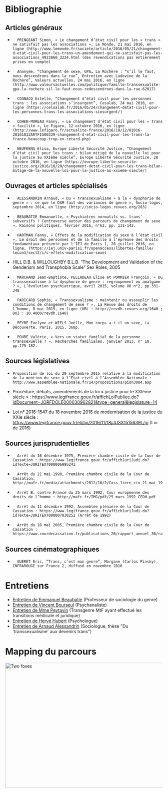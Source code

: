 

# Bibliographie


## Articles généraux
 
 
-   	PRINGEANT Simon, « Le changement d’état civil pour les « trans » ne satisfait pas les associations », Le Monde, 21 mai 2016, en ligne (http://www.lemonde.fr/societe/article/2016/05/21/changement-d-etat-civil-pour-les-trans-un-amendement-qui-ne-satisfait-pas-les-associations_4923860_3224.html (des revendications pas entièrement prises en compte)
 
-   	Anonyme, “Changement de sexe, GPA… La Rochère : “s’il le faut, nous descendrons dans la rue”, Entretien avec Ludovine de la Rochère”, Valeurs actuelles, 24 mai 2016, en ligne (http://www.valeursactuelles.com/politique/famille-transsexualite-gpa-la-rochere-sil-le-faut-nous-redescendrons-dans-la-rue-62017)
 
-   	COGNACQ Estelle, “Changement d’état civil pour les personnes trans : les associations s’insurgent”, Cesalab, 24 mai 2016, en ligne (https://celsalab.fr/2016/05/24/changement-detat-civil-pour-les-personnes-trans-les-associations-sinsurgent/)
 
-   	COHEN-MOREAU Fanny, « Le changement d'état civil pour les « trans » facilité », Le Figaro, 12 octobre 2016, en ligne (http://www.lefigaro.fr/actualite-france/2016/10/12/01016-20161012ARTFIG00329-changement-d-etat-civil-pour-les-trans-la-france-beaucoup-trop-en-retard.php)
 
-   	NEUFKENS Elisa, Europe Liberté Sécurité Justice, “Changement d’état civil pour les trans : bilan mitigé de la nouvelle loi pour la justice au XXIème siècle”, Europe Liberté Sécurité Justice, 20 octobre 2016, en ligne (https://europe-liberte-securite-justice.org/2016/10/20/changement-detat-civil-pour-les-trans-bilan-mitige-de-la-nouvelle-loi-pour-la-justice-au-xxieme-siecle/)
 
 
## Ouvrages et articles spécialisés
 
 
-   	ALESSANDRIN Arnaud, « Du « transsexualisme » à la « dysphorie de genre » : ce que le DSM fait des variances de genre », Socio-logos, septembre 2014, en ligne (http://socio-logos.revues.org/283)                      	
 
-   	BEAUBATIE Emmanuelle, « Psychiatres normatifs vs. trans' subversifs ? Controverse autour des parcours de changement de sexe », Raisons politiques, février 2016, n°62, pp. 131-142.
 
-   	HARTMAN Fanny, « Effets de la modification du sexe à l’état civil », Le droit des personnes et de la famille à l'épreuve des droits fondamentaux présenté par l'IEJ de Paris 1, 20 juillet 2016, en ligne, (https:/​/​iej.univ-paris1.fr/​openaccess/​libertes-famille/​lecon1/​sect2/​i/​c-effets-modification-sexe)
 
-   HILL D.B. & WILLOUGHBY B.L.B. “The Development and Validation of the Genderism and Transphobia Scale” Sex Roles, 2005
 
-   	MARCHAND Jean-Baptiste, PELLADEAU Elise et POMMIER François, « Du transsexualisme à la dysphorie de genre : regroupement ou amalgame ? », L’évolution psychiatrique, avril 2015, volume 80 n°2, pp.331-348
 
-   	PARICARD Sophie, « Transsexualisme : maintenir ou assouplir les conditions de changement de sexe ? », La Revue des droits de l’homme, 8 mai 2015, en ligne (URL : http://revdh.revues.org/1640 ; DOI : 10.4000/revdh.1640)
 
-   	PEYRE Evelyne et WIELS Joëlle, Mon corps a-t-il un sexe, La Découverte, Paris, 2015, 360p.
 
-   	POURE Valérie, « Vers un statut familial de la personne transsexuelle ? », Recherches familiales, janvier 2013, n° 10, pp.175-182.
 
 
## Sources législatives
 
 
-     Proposition de loi du 29 septembre 2015 relative à la modification de la mention du sexe à l’Etat civil à l’Assemblée Nationale : http://www.assemblee-nationale.fr/14/propositions/pion3084.asp
 
- Procédure, débats, amendements de la loi « justice pour le XXIème siècle » : https://www.legifrance.gouv.fr/affichLoiPubliee.do?idDocument=JORFDOLE000030962821&type=general&legislature=14
 
-  Loi n° 2016-1547 du 18 novembre 2016 de modernisation de la justice du XXIe siècle : https://www.legifrance.gouv.fr/eli/loi/2016/11/18/JUSX1515639L/jo (Loi de 2016)
 
 
## Sources jurisprudentielles
 
 
-   	Arrêt du 16 décembre 1975, Première chambre civile de la Cour de Cassation : https://www.legifrance.gouv.fr/affichJuriJudi.do?idTexte=JURITEXT000006995241
 
-   	Arrêt du 21 mai 1990, Première chambre civile de la Cour de Cassation: http://mafr.fr/media/attachments/2012/10/2/Cass_1iere_civ_21_mai_1990_transsexualisme.pdf
 
-   	Arrêt B. contre France du 25 mars 1992, Cour européenne des droits de l’homme : http://mafr.fr/IMG/pdf/25_mars_1992_CEDH.pdf
 
-   	Arrêt du 11 décembre 1992, Assemblée plénière de la Cour de Cassation : https://www.legifrance.gouv.fr/affichJuriJudi.do?idTexte=JURITEXT000007030251 (Arrêt de 1992)
 
-   	Arrêt du 18 mai 2005, Première chambre civile de la Cour de Cassation : https://www.courdecassation.fr/publications_26/rapport_annuel_36/rapport_2009_3408/etude_personnes_3411/chambre_civile_3417/convention_new_3423/18_mai_15307.html
 
 
## Sources cinématographiques
 
 
-       GUERET Eric, “Trans, c’est mon genre”, Morgane (Carlos Pinsky), INFRAROUGE sur France 2, diffusé en novembre 2016
 

# Entretiens

* [Entretien de Emmanuel Beaubatie](https://controverses.github.io/transidentite/entretien_beaubatie.html) (Professeur de sociologie du genre)
* [Entretien de Vincent Bourseul](https://controverses.github.io/transidentite/entretien_beaubatie.html) (Psychanaliste) 
* [Entretien de Mme Peytavin](https://controverses.github.io/transidentite/entretien_beaubatie.html) (Transgenre MtF ayant effectué les transitions médicale et juridique)
* [Entretien de Hervé Hubert](https://controverses.github.io/transidentite/entretien_beaubatie.html) (Psychologue) 
* [Entretien de Arnaud Alessandrin](https://controverses.github.io/transidentite/entretien_beaubatie.html) (Sociologue, thèse "Du 'transsexualisme' aux devenirs trans")


# Mapping du parcours

<img  src = "https://controverses.github.io/transidentite/mapping1.png"  width = "600"  height = "400"  alt = "Two foxes" >

